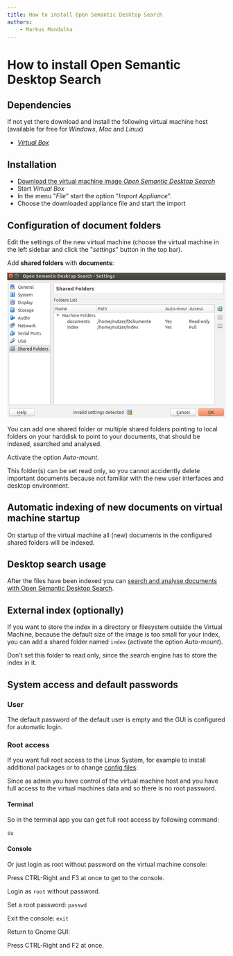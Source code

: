 ```yaml
---
title: How to install Open Semantic Desktop Search
authors:
    - Markus Mandalka
---
```


# How to install Open Semantic Desktop Search

## Dependencies

If not yet there download and install the following virtual machine host (available for free for *Windows*, *Mac* and *Linux*)

* [*Virtual Box*](https://www.virtualbox.org)


## Installation

* [Download the virtual machine image *Open Semantic Desktop Search*](../../../../download#desktop_search)
* Start *Virtual Box*
* In the menu "*File*" start the option "*Import Appliance*".
* Choose the downloaded appliance file and start the import


## Configuration of document folders

Edit the settings of the new virtual machine (choose the virtual machine in the left sidebar and click the "*settings*" button in the top bar).

Add **shared folders** with **documents**:

![](../../../../screenshots/shared_folders.png)

You can add one shared folder or multiple shared folders pointing to local folders on your harddisk to point to your documents, that should be indexed, searched and analysed.

Activate the option *Auto-mount*.

This folder(s) can be set read only, so you cannot accidently delete important documents because not familiar with the new user interfaces and desktop environment.


## Automatic indexing of new documents on virtual machine startup

On startup of the virtual machine all (new) documents in the configured shared folders will be indexed.


## Desktop search usage

After the files have been indexed you can [search and analyse documents with Open Semantic Desktop Search](../../../desktop_search/README.md).


## External index (optionally)

If you want to store the index in a directory or filesystem outside the Virtual Machine, because the default size of the image is too small for your index, you can add a shared folder named `index` (activate the option *Auto-mount*).

Don't set this folder to read only, since the search engine has to store the index in it.


## System access and default passwords

### User

The default password of the default user is empty and the GUI is configured for automatic login.


### Root access

If you want full root access to the Linux System, for example to install additional packages or to change [config files](../../config/README.md):

Since as admin you have control of the virtual machine host and you have full access to the virtual machines data and so there is no root password.

#### Terminal

So in the terminal app you can get full root access by following command:

```
su
```

#### Console

Or just login as root without password on the virtual machine console:

Press CTRL-Right and F3 at once to get to the console.

Login as `root` without password.

Set a root password:
`passwd`

Exit the console:
`exit`

Return to Gnome GUI:

Press CTRL-Right and F2 at once.
